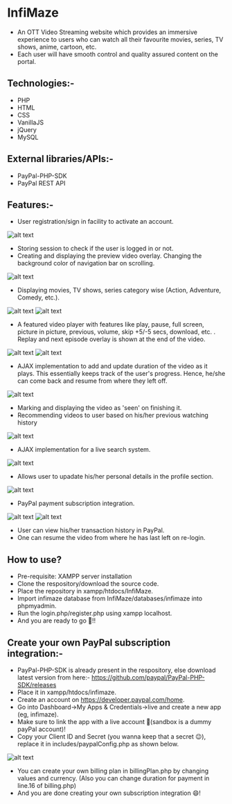 # InfiMaze
* An OTT Video Streaming website which provides an immersive experience to users who can watch all their favourite movies, series, TV shows, anime, cartoon, etc.
* Each user will have smooth control and quality assured content on the portal.


## Technologies:-
   * PHP
   * HTML
   * CSS
   * VanillaJS
   * jQuery
   * MySQL

## External libraries/APIs:-
   * PayPal-PHP-SDK
   * PayPal REST API


## Features:-
* User registration/sign in facility to activate an account.

![alt text](https://github.com/codemanav/InfiMaze/blob/main/screenshots%20of%20the%20website/1.png)
* Storing session to check if the user is logged in or not.
* Creating and displaying the preview video overlay. Changing the background color of navigation bar on scrolling.

![alt text](https://github.com/codemanav/InfiMaze/blob/main/screenshots%20of%20the%20website/2.png)
* Displaying movies, TV shows, series category wise (Action, Adventure, Comedy, etc.).

![alt text](https://github.com/codemanav/InfiMaze/blob/main/screenshots%20of%20the%20website/3.png)
![alt text](https://github.com/codemanav/InfiMaze/blob/main/screenshots%20of%20the%20website/4.png)
* A featured video player with features like play, pause, full screen, picture in picture, previous, volume, skip +5/-5 secs, download, etc. . Replay and next episode overlay is shown at the end of the video.

![alt text](https://github.com/codemanav/InfiMaze/blob/main/screenshots%20of%20the%20website/5.png)
![alt text](https://github.com/codemanav/InfiMaze/blob/main/screenshots%20of%20the%20website/6.png)
* AJAX implementation to add and update duration of the video as it plays. This essentially keeps track of the user's progress. Hence, he/she can come back and resume from where they left off.

![alt text](https://github.com/codemanav/InfiMaze/blob/main/screenshots%20of%20the%20website/7.png)
* Marking and displaying the video as 'seen' on finishing it. 
* Recommending videos to user based on his/her previous watching history

![alt text](https://github.com/codemanav/InfiMaze/blob/main/screenshots%20of%20the%20website/8.png)
* AJAX implementation for a live search system.

![alt text](https://github.com/codemanav/InfiMaze/blob/main/screenshots%20of%20the%20website/9.png)
* Allows user to upadate his/her personal details in the profile section.

![alt text](https://github.com/codemanav/InfiMaze/blob/main/screenshots%20of%20the%20website/10.png)
* PayPal payment subscription integration.

![alt text](https://github.com/codemanav/InfiMaze/blob/main/screenshots%20of%20the%20website/11.png)
![alt text](https://github.com/codemanav/InfiMaze/blob/main/screenshots%20of%20the%20website/12.png)
* User can view his/her transaction history in PayPal.
* One can resume the video from where he has last left on re-login.

## How to use?
* Pre-requisite: XAMPP server installation
* Clone the respository/download the source code.
* Place the repository in xampp/htdocs/InfiMaze.
* Import infimaze database from InfiMaze/databases/infimaze into phpmyadmin.
* Run the login.php/register.php using xampp localhost.
* And you are ready to go :partying_face:!!

## Create your own PayPal subscription integration:-
* PayPal-PHP-SDK is already present in the respository, else download latest version from here:- https://github.com/paypal/PayPal-PHP-SDK/releases
* Place it in xampp/htdocs/infimaze.
* Create an account on https://developer.paypal.com/home.
* Go into Dashboard->My Apps & Credentials->live and create a new app (eg, infimaze).
* Make sure to link the app with a live account :grimacing:(sandbox is a dummy payPal account)!
* Copy your Client ID and Secret (you wanna keep that a secret 	:wink:), replace it in includes/paypalConfig.php as shown below.

![alt text](https://github.com/codemanav/InfiMaze/blob/main/screenshots%20of%20the%20website/17.png)
* You can create your own billing plan in billingPlan.php by changing values and currency. (Also you can change duration for payment in line.16 of billing.php)
* And you are done creating your own subscription integration :smile:!

